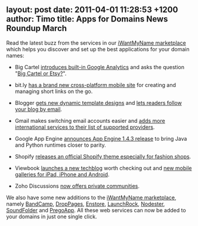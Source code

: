 layout: post
date: 2011-04-01 11:28:53 +1200
author: Timo
title: Apps for Domains News Roundup March
----

Read the latest buzz from the services in our [iWantMyName marketplace](https://iwantmyname.com/services) which helps you discover and set up the best applications for your domain names:

- Big Cartel [introduces built-in Google Analytics](http://blog.bigcartel.com/post/3766874881/introducing-built-in-google-analytics-) and asks the question "[Big Cartel or Etsy?](http://blog.bigcartel.com/post/4031257240/big-cartel-or-etsy)".

- bit.ly [has a brand new cross-platform mobile site](http://blog.bit.ly/post/3941676281/bitlys-got-a-brand-new-mobile-site) for creating and managing short links on the go.

- Blogger [gets new dynamic template designs](http://googleblog.blogspot.com/view/flipcard/615498262112296100/2011/03/fresh-new-perspectives-for-your-blog.html) and [lets readers follow your blog by email](http://buzz.blogger.com/2011/03/engage-your-audience-with-follow-by.html).

- Gmail makes switching email accounts easier and [adds more international services to their list of supported providers](http://gmailblog.blogspot.com/2011/03/switch-to-gmail.html).

- Google App Engine [announces App Engine 1.4.3 release](http://googleappengine.blogspot.com/2011/03/announcing-app-engine-143-release_30.html) to bring Java and Python runtimes closer to parity.

- Shopify [releases an official Shopify theme especially for fashion shops](http://blog.shopify.com/2011/3/21/official-shopify-theme-released-with-fashion-shops-in-mind).

- Viewbook [launches a new techblog](http://archived.link/http://www.viewbook.com/weblog/2011/03/16/launched-viewbook-techblog) worth checking out and [new mobile galleries for iPad, iPhone and Android](http://archived.link/http://www.viewbook.com/weblog/2011/03/17/new-mobile-galleries-for-ipad-iphone-and-android).

- Zoho Discussions [now offers private communities](http://archived.link/http://blogs.zoho.com/general/introducing-private-communities-in-zoho-discussions).

We also have some new additions to the [iWantMyName marketplace](https://iwantmyname.com/services), namely [BandCamp](https://iwantmyname.com/services/music/buy-custom-domain-bandcamp), [DropPages](https://iwantmyname.com/services/website-builder/droppages-dropbox-custom-domain-hosting), [Enstore](https://iwantmyname.com/services/ecommerce-hosting/enstore-custom-domain-mapping), [LaunchRock](https://iwantmyname.com/services/website-builder/viral-landing-page-launchrock), [Nodester](https://iwantmyname.com/services/developer/nodester-custom-domain), [SoundFolder](https://iwantmyname.com/services/music/soundfolder-band-websites) and [PregoApp](https://iwantmyname.com/services/website-builder/launch-page-pregoapp). All these web services can now be added to your domains in just one single click.
